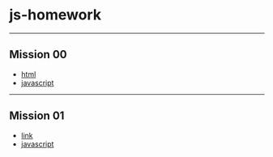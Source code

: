 # js-homework

---

## Mission 00

- [html](./mission00/mission00.html)
- [javascript](./mission00/mission00.js)

---

## Mission 01
- [link](https://peachily.github.io/js-homework/mission01/index.html)
- [javascript](./mission01/js/main.js)
